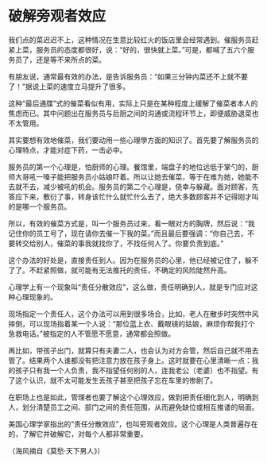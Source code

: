# 破解旁观者效应

我们点的菜迟迟不上，这种情况在生意比较红火的饭店里会经常遇到。催服务员赶紧上菜，服务员的态度都很好，说：“好的，很快就上菜。”可是，都喊了五六个服务员了，还是等不来所点的菜。 

有朋友说，通常最有效的办法，是告诉服务员：“如果三分钟内菜还不上就不要了！”据说上菜的速度立马提升了很多。 

这种“最后通牒”式的催菜看似有用，实际上只是在某种程度上缓解了催菜者本人的焦虑而已。其中问题出在服务员与后厨之间的沟通或流程环节上，即便威胁退菜也不太管用。 

其实要想有效地催菜，我们要动用一些心理學方面的知识了。首先要了解服务员的心理特点，才能对症下药，一击必中。 

服务员的第一个心理是，怕厨师的心理。餐馆里，端盘子的地位远低于掌勺的，厨师大哥吼一嗓子能把服务员小姑娘吓着。所以让她去催菜，等于在难为她，她能不去就不去，减少被吼的机会。服务员的第二个心理是，侥幸与躲藏。面对顾客，先答应下来，敷衍了事，转身该忙什么就忙什么去了，绝大多数顾客并不记得刚才叫的是哪一个服务员。 

所以，有效的催菜方式是，叫一个服务员过来，看一眼对方的胸牌，然后说：“我记住你的员工号了，现在请你去催一下我的菜。”而且最后要强调：“你自己去，不要转交给别人，催菜的事我就找你了，不找任何人了。你要负责到底。” 

这个办法的好处是，直接责任到人。因为在服务员的心里，他已经被记住了，躲不了了。不赶紧照做，就可能有无法推托的责任，不确定的风险陡然升高。 

心理学上有一个现象叫“责任分散效应”，这么做，责任明确到人，就是专门应对这种心理现象的。 

现场指定一个责任人，这个办法可以用到很多场合，比如，老人在散步时突然中风摔倒，可以现场指着某一个人说：“那位蓝上衣、戴眼镜的姑娘，麻烦你帮我打个急救电话。”被指定的人不管愿不愿意，通常都会照做。 

再比如，带孩子出门，就算只有夫妻二人，也会认为对方会管，然后自己就不用去管了。结果两个人谁都没有把注意力放在孩子身上。这时就要在心里清晰一点：我的孩子只有我一个人负责，我不指望任何别的人，连我老公（老婆）也不指望。有了这个认识，就不太可能发生丢孩子甚至把孩子忘在车里的惨剧了。 

在职场上也是如此，管理者也要了解这个心理效应，做到把责任细化到人，明确到人，划分清楚员工之间、部门之间的责任范围，从而避免缺位或相互推诿的局面。 

美国心理学家指出的“责任分散效应”，也叫旁观者效应。这个心理是人类普遍存在的，了解它并破解它，对每个人都非常重要。 

（海风摘自《莫愁·天下男人》）